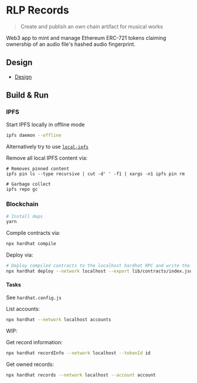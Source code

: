 # RLP Records 
> Create and publish an own chain artifact for musical works

Web3 app to mint and manage Ethereum ERC-721 tokens claiming ownership of an audio file's hashed audio fingerprint.

## Design
* [Design](./docs/design.md)

## Build & Run
### IPFS
Start IPFS locally in offline mode
```bash
ipfs daemon --offline
```

Alternatively try to use [`local-ipfs`](https://github.com/aquaflamingo/local-ipfs)

Remove all local IPFS content via:
```
# Removes pinned content
ipfs pin ls --type recursive | cut -d' ' -f1 | xargs -n1 ipfs pin rm

# Garbage collect
ipfs repo gc
```

### Blockchain
```bash
# Install deps
yarn 
```

Compile contracts via:
```bash
npx hardhat compile
```

Deploy via:
```bash
# Deploy compiled contracts to the localhost hardhat RPC and write the contract results to webclient folder to access
npx hardhat deploy --network localhost --export lib/contracts/index.json
```

#### Tasks
See `hardhat.config.js`

List accounts:
```bash
npx hardhat --network localhost accounts
```

WIP:

Get record information:
```bash
npx hardhat recordInfo --network localhost --tokenId id 
```

Get owned records:
```bash
npx hardhat records --network localhost --account account
```

